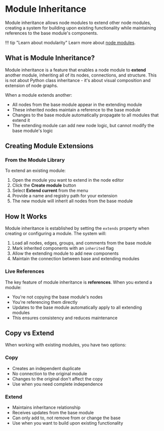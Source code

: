 # Module Inheritance

Module inheritance allows node modules to extend other node modules, creating a system for building upon existing functionality while maintaining references to the base module's components.

!!! tip "Learn about modularity"
    Learn more about [node modules](modularity.md).

## What is Module Inheritance?

Module inheritance is a feature that enables a node module to **extend** another module, inheriting all of its nodes, connections, and structure. This is not about Python class inheritance - it's about visual composition and extension of node graphs.

When a module extends another:

- All nodes from the base module appear in the extending module
- These inherited nodes maintain a reference to the base module
- Changes to the base module automatically propagate to all modules that extend it
- The extending module can add new node logic, but cannot modify the base module's logic

## Creating Module Extensions

### From the Module Library

To extend an existing module:

1. Open the module you want to extend in the node editor
2. Click the **Create module** button
3. Select **Extend current** from the menu
4. Provide a name and registry path for your extension
5. The new module will inherit all nodes from the base module

## How It Works

Module inheritance is established by setting the `extends` property when creating or configuring a module. The system will:

1. Load all nodes, edges, groups, and comments from the base module
2. Mark inherited components with an `inherited` flag
3. Allow the extending module to add new components
4. Maintain the connection between base and extending modules

### Live References

The key feature of module inheritance is **references**. When you extend a module:

- You're not copying the base module's nodes
- You're referencing them directly
- Updates to the base module automatically apply to all extending modules
- This ensures consistency and reduces maintenance

## Copy vs Extend

When working with existing modules, you have two options:

### Copy
- Creates an independent duplicate
- No connection to the original module
- Changes to the original don't affect the copy
- Use when you need complete independence

### Extend
- Maintains inheritance relationship
- Receives updates from the base module
- Can only add to, not remove from or change the base
- Use when you want to build upon existing functionality
